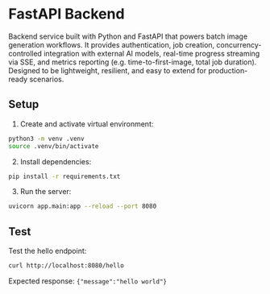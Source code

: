 # FastAPI Backend

Backend service built with Python and FastAPI that powers batch image generation workflows. It provides authentication, job creation, concurrency-controlled integration with external AI models, real-time progress streaming via SSE, and metrics reporting (e.g. time-to-first-image, total job duration). Designed to be lightweight, resilient, and easy to extend for production-ready scenarios.

## Setup

1. Create and activate virtual environment:
```bash
python3 -m venv .venv
source .venv/bin/activate
```

2. Install dependencies:
```bash
pip install -r requirements.txt
```

3. Run the server:
```bash
uvicorn app.main:app --reload --port 8080
```

## Test

Test the hello endpoint:
```bash
curl http://localhost:8080/hello
```

Expected response: `{"message":"hello world"}`
